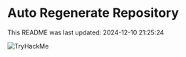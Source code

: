 # Auto Regenerate Repository

This README was last updated: 2024-12-10 21:25:24

 ![TryHackMe](https://tryhackme.com/badge/533634)